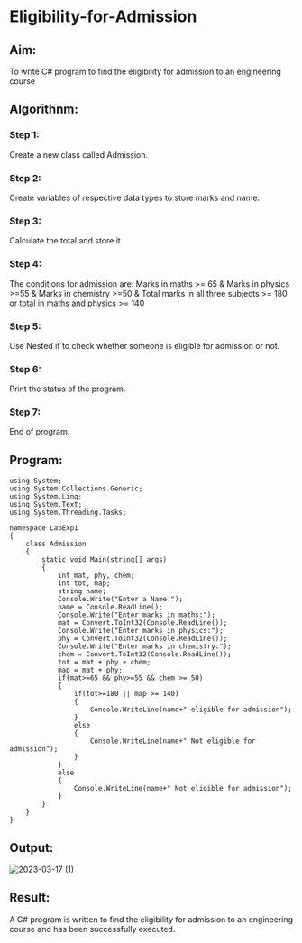 # Eligibility-for-Admission

## Aim:
To write C# program to find the eligibility for admission to an engineering course

## Algorithnm:
### Step 1:
Create a new class called Admission.

### Step 2:
Create variables of respective data types to store marks and name.

### Step 3:
Calculate the total and store it.

### Step 4:
The conditions for admission are:
Marks in maths >= 65 & Marks in physics >=55 & Marks in chemistry >=50 & Total marks in all three subjects >= 180 or total in maths and physics >= 140

### Step 5:
Use Nested if to check whether someone is eligible for admission or not.

### Step 6:
Print the status of the program.

### Step 7:
End of program.

## Program:
```
using System;
using System.Collections.Generic;
using System.Linq;
using System.Text;
using System.Threading.Tasks;

namespace LabExp1
{
    class Admission
    {
        static void Main(string[] args)
        {
            int mat, phy, chem;
            int tot, map;
            string name;
            Console.Write("Enter a Name:");
            name = Console.ReadLine();
            Console.Write("Enter marks in maths:");
            mat = Convert.ToInt32(Console.ReadLine());
            Console.Write("Enter marks in physics:");
            phy = Convert.ToInt32(Console.ReadLine());
            Console.Write("Enter marks in chemistry:");
            chem = Convert.ToInt32(Console.ReadLine());
            tot = mat + phy + chem;
            map = mat + phy;
            if(mat>=65 && phy>=55 && chem >= 50)
            {
                if(tot>=180 || map >= 140)
                {
                    Console.WriteLine(name+" eligible for admission");
                }
                else
                {
                    Console.WriteLine(name+" Not eligible for admission");
                }
            }
            else
            {
                Console.WriteLine(name+" Not eligible for admission");
            }
        }
    }
}
```


## Output:
![2023-03-17 (1)](https://user-images.githubusercontent.com/94231938/225823452-f1289284-b2e4-4104-9b57-7770c2af58d4.png)



## Result:
A C# program is written to find the eligibility for admission to an engineering course and has been successfully executed.
